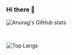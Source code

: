### Hi there 👋

![Anurag's GitHub stats](https://github-readme-stats.vercel.app/api?username=webshining)

<br/>

![Top Langs](https://github-readme-stats.vercel.app/api/top-langs/?username=webshining&layout=compact&theme=dark)
